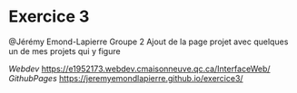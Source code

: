 Exercice 3
=============
@Jérémy Emond-Lapierre
Groupe 2
Ajout de la page projet avec quelques un de mes projets qui y figure

*Webdev*
https://e1952173.webdev.cmaisonneuve.qc.ca/InterfaceWeb/
*GithubPages*
https://jeremyemondlapierre.github.io/exercice3/
